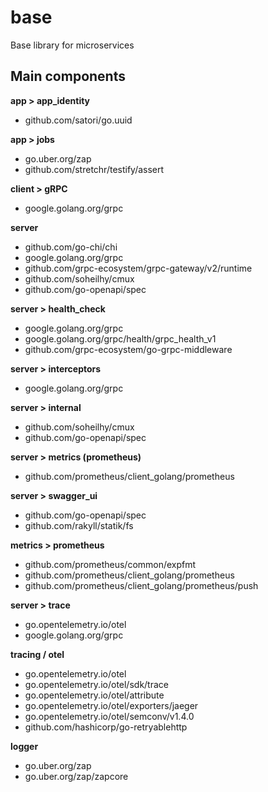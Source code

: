 # base
Base library for microservices

## Main components

**app > app_identity**  
- github.com/satori/go.uuid  


**app > jobs**  
- go.uber.org/zap  
- github.com/stretchr/testify/assert  


**client > gRPC**  
- google.golang.org/grpc  


**server**  
- github.com/go-chi/chi  
- google.golang.org/grpc  
- github.com/grpc-ecosystem/grpc-gateway/v2/runtime  
- github.com/soheilhy/cmux  
- github.com/go-openapi/spec  


**server > health_check**  
- google.golang.org/grpc  
- google.golang.org/grpc/health/grpc_health_v1  
- github.com/grpc-ecosystem/go-grpc-middleware  


**server > interceptors**  
- google.golang.org/grpc  


**server > internal**  
- github.com/soheilhy/cmux  
- github.com/go-openapi/spec  


**server > metrics (prometheus)**  
- github.com/prometheus/client_golang/prometheus  


**server > swagger_ui**  
- github.com/go-openapi/spec  
- github.com/rakyll/statik/fs  


**metrics > prometheus**  
- github.com/prometheus/common/expfmt  
- github.com/prometheus/client_golang/prometheus  
- github.com/prometheus/client_golang/prometheus/push  


**server > trace**  
- go.opentelemetry.io/otel  
- google.golang.org/grpc  


**tracing / otel**  
- go.opentelemetry.io/otel  
- go.opentelemetry.io/otel/sdk/trace  
- go.opentelemetry.io/otel/attribute  
- go.opentelemetry.io/otel/exporters/jaeger  
- go.opentelemetry.io/otel/semconv/v1.4.0  
- github.com/hashicorp/go-retryablehttp  


**logger**  
- go.uber.org/zap  
- go.uber.org/zap/zapcore  

